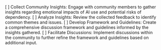 [ ] Collect Community Insights: Engage with community members to gather insights regarding emotional impacts of AI use and potential risks of dependency.
[ ] Analyze Insights: Review the collected feedback to identify common themes and issues.
[ ] Develop Framework and Guidelines: Create a comprehensive discussion framework and guidelines informed by the insights gathered.
[ ] Facilitate Discussions: Implement discussions within the community to further refine the framework and guidelines based on additional input.